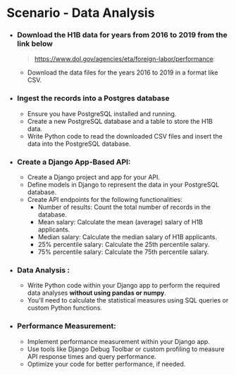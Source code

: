 # Scenario - Data Analysis

- ### Download the H1B data for years from 2016 to 2019 from the link below

  > https://www.dol.gov/agencies/eta/foreign-labor/performance:

  - Download the data files for the years 2016 to 2019 in a format like CSV.

- ### Ingest the records into a Postgres database

  - Ensure you have PostgreSQL installed and running.
  - Create a new PostgreSQL database and a table to store the H1B data.
  - Write Python code to read the downloaded CSV files and insert the data into the PostgreSQL database.

- ### ​Create a Django App-Based API:
  - Create a Django project and app for your API.
  - Define models in Django to represent the data in your PostgreSQL database.
  - Create API endpoints for the following functionalities:
    - Number of results: Count the total number of records in the database.
    - Mean salary: Calculate the mean (average) salary of H1B applicants.
    - Median salary: Calculate the median salary of H1B applicants.
    - 25% percentile salary: Calculate the 25th percentile salary.
    - 75% percentile salary: Calculate the 75th percentile salary.
- ### Data Analysis :

  - Write Python code within your Django app to perform the required data analyses **without using pandas or numpy**.
  - You'll need to calculate the statistical measures using SQL queries or custom Python functions.

- ### Performance Measurement:
  - Implement performance measurement within your Django app.
  - Use tools like Django Debug Toolbar or custom profiling to measure API response times and query performance.
  - Optimize your code for better performance, if needed.

